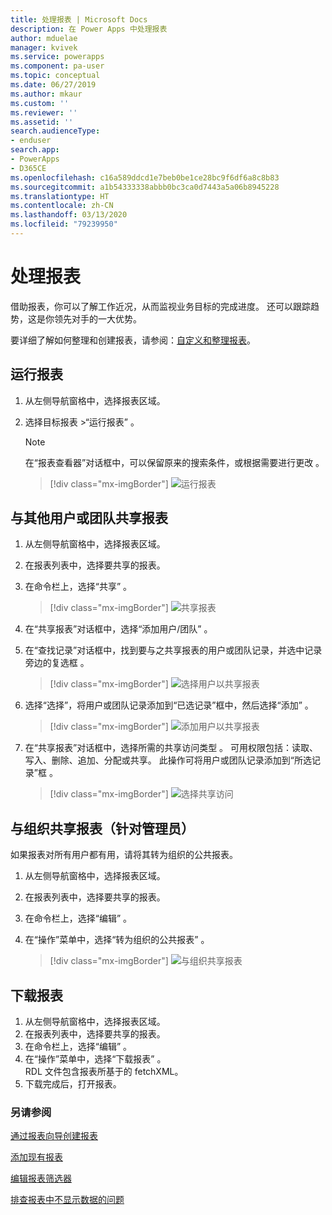 ```yaml
---
title: 处理报表 | Microsoft Docs
description: 在 Power Apps 中处理报表
author: mduelae
manager: kvivek
ms.service: powerapps
ms.component: pa-user
ms.topic: conceptual
ms.date: 06/27/2019
ms.author: mkaur
ms.custom: ''
ms.reviewer: ''
ms.assetid: ''
search.audienceType:
- enduser
search.app:
- PowerApps
- D365CE
ms.openlocfilehash: c16a589ddcd1e7beb0be1ce28bc9f6df6a8c8b83
ms.sourcegitcommit: a1b54333338abbb0bc3ca0d7443a5a06b8945228
ms.translationtype: HT
ms.contentlocale: zh-CN
ms.lasthandoff: 03/13/2020
ms.locfileid: "79239950"
---
```

# <a name="work-with-reports"></a>处理报表

借助报表，你可以了解工作近况，从而监视业务目标的完成进度。 还可以跟踪趋势，这是你领先对手的一大优势。  

要详细了解如何整理和创建报表，请参阅：[自定义和整理报表](https://docs.microsoft.com/powerapps/maker/model-driven-apps/add-reporting-to-app)。
  
## <a name="run-a-report"></a>运行报表  
  
1. 从左侧导航窗格中，选择报表区域。 
2. 选择目标报表 >“运行报表”  。  
  
   > [!NOTE]
   >  在“报表查看器”对话框中，可以保留原来的搜索条件，或根据需要进行更改  。  
   
   > [!div class="mx-imgBorder"]
   > ![运行报表](media/report-run.png "运行报表")
 
  
## <a name="share-a-report-with-other-users-or-teams"></a>与其他用户或团队共享报表    

1. 从左侧导航窗格中，选择报表区域。  
2. 在报表列表中，选择要共享的报表。  
3. 在命令栏上，选择“共享”  。

   > [!div class="mx-imgBorder"]
   > ![共享报表](media/report-share.png "共享报表")
  
4. 在“共享报表”对话框中，选择“添加用户/团队”   。    
5. 在“查找记录”对话框中，找到要与之共享报表的用户或团队记录，并选中记录旁边的复选框  。

   > [!div class="mx-imgBorder"]
   > ![选择用户以共享报表](media/report-share1.png "选择用户以共享报表")

6. 选择“选择”，将用户或团队记录添加到“已选记录”框中，然后选择“添加”    。

   > [!div class="mx-imgBorder"]
   > ![添加用户以共享报表](media/report-share2.png "添加用户以共享报表")
  
7. 在“共享报表”对话框中，选择所需的共享访问类型  。 可用权限包括：读取、写入、删除、追加、分配或共享。 此操作可将用户或团队记录添加到“所选记录”框  。

   > [!div class="mx-imgBorder"]
   > ![选择共享访问](media/report-share3.png "选择共享访问")
  

## <a name="share-a-report-with-your-organization-for-admins"></a>与组织共享报表（针对管理员）
 如果报表对所有用户都有用，请将其转为组织的公共报表。  

1. 从左侧导航窗格中，选择报表区域。  
2. 在报表列表中，选择要共享的报表。  
3. 在命令栏上，选择“编辑”  。  
4. 在“操作”菜单中，选择“转为组织的公共报表”   。  
  
   > [!div class="mx-imgBorder"]
   > ![与组织共享报表](media/report-share4.png "与组织共享报表")

## <a name="download-a-report"></a>下载报表

1. 从左侧导航窗格中，选择报表区域。 
2. 在报表列表中，选择要共享的报表。  
3. 在命令栏上，选择“编辑”  。  
4. 在“操作”菜单中，选择“下载报表”   。  
RDL 文件包含报表所基于的 fetchXML。
5. 下载完成后，打开报表。





### <a name="see-also"></a>另请参阅

[通过报表向导创建报表](create-report-with-wizard.md)

[添加现有报表](add-existing-report.md)

[编辑报表筛选器](edit-report-filter.md)

[排查报表中不显示数据的问题](troubleshoot-reports.md)


